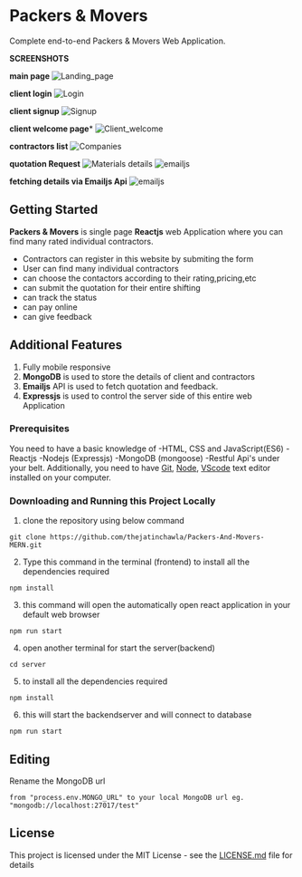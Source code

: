 # Packers & Movers

Complete end-to-end Packers & Movers Web Application.

**SCREENSHOTS** 

**main page**
![Landing_page](https://user-images.githubusercontent.com/106448198/196048807-a237a553-ea0d-4b2a-9c4e-381f7853b1c1.jpg)

**client login**
![Login](https://user-images.githubusercontent.com/106448198/196048827-17caf409-0140-4e5e-b7a3-76f08c84a761.jpg)

**client signup**
![Signup](https://user-images.githubusercontent.com/106448198/196048835-6e2fbddc-1c82-4e90-93b8-80a93cc94416.jpg)

**client welcome page***
![Client_welcome](https://user-images.githubusercontent.com/106448198/196048846-395ff588-8329-41e0-81e7-a9eb7aadcef4.jpg)

**contractors list**
![Companies](https://user-images.githubusercontent.com/106448198/196048858-396b5b89-b34d-4d27-97e6-e4c2412f3ebb.jpg)

**quotation Request**
![Materials details](https://user-images.githubusercontent.com/106448198/196048880-8ba73aa5-d7eb-4c5a-a665-4c48feea973c.jpg) ![emailjs](https://user-images.githubusercontent.com/106448198/196048928-771996d6-2cf0-4749-9340-d74ff9f0b357.jpg)


**fetching details via Emailjs Api**
![emailjs](https://user-images.githubusercontent.com/106448198/196048928-771996d6-2cf0-4749-9340-d74ff9f0b357.jpg)

## Getting Started

**Packers & Movers** is single page **Reactjs** web Application where you can find many rated individual contractors.

- Contractors can register in this website by submiting the form
- User can find many individual contractors
- can choose the contactors according to their rating,pricing,etc
- can submit the quotation for their entire shifting
- can track the status
- can pay online
- can give feedback

## Additional Features

1. Fully mobile responsive
2. **MongoDB** is used to store the details of client and contractors
3. **Emailjs** API is used to fetch quotation and feedback.
3. **Expressjs** is used to control the server side of this entire web Application

### Prerequisites

You need to have a basic knowledge of 
-HTML, CSS and JavaScript(ES6)
-Reactjs
-Nodejs (Expressjs)
-MongoDB (mongoose)
-Restful Api's
under your belt. Additionally, you need to have [Git](https://gist.github.com/derhuerst/1b15ff4652a867391f03), [Node](https://nodejs.org/en/), [VScode](https://code.visualstudio.com/download) text editor installed on your computer.

### Downloading and Running this Project Locally
1. clone the repository using below command
```
git clone https://github.com/thejatinchawla/Packers-And-Movers-MERN.git
```
2. Type this command in the terminal (frontend) to install all the dependencies required
```
npm install
```
3. this command will open the automatically open react application in your default web browser
```
npm run start
```
4. open another terminal for start the server(backend)
```
cd server
```
5. to install all the dependencies required
```
npm install
```
6. this will start the backendserver and will connect to database
```
npm run start
```

## Editing

Rename the MongoDB url
```
from "process.env.MONGO_URL" to your local MongoDB url eg. "mongodb://localhost:27017/test"
```

## License

This project is licensed under the MIT License - see the [LICENSE.md](LICENSE.md) file for details
